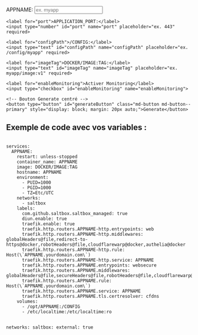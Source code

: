 <form id="configForm">
    <label for="appname">APPNAME:</label>
    <input type="text" id="appname" name="appname" placeholder="ex. myapp" required>
    
    <label for="port">APPLICATION_PORT:</label>
    <input type="number" id="port" name="port" placeholder="ex. 443" required>
    
    <label for="configPath">/CONFIG:</label>
    <input type="text" id="configPath" name="configPath" placeholder="ex. /config/myapp" required>
    
    <label for="imageTag">DOCKER/IMAGE:TAG:</label>
    <input type="text" id="imageTag" name="imageTag" placeholder="ex. myapp/image:v1" required>
    
    <label for="enableMonitoring">Activer Monitoring</label>
    <input type="checkbox" id="enableMonitoring" name="enableMonitoring">
    
    <!-- Bouton Generate centré -->
    <button type="button" id="generateButton" class="md-button md-button--primary" style="display: block; margin: 20px auto;">Generate</button>
</form>

<h2>Exemple de code avec vos variables :</h2>
<pre><code id="yamlBlock">
services:
  APPNAME:
    restart: unless-stopped
    container_name: APPNAME
    image: DOCKER/IMAGE:TAG
    hostname: APPNAME
    environment:
      - PUID=1000
      - PGID=1000
      - TZ=Etc/UTC
    networks:
      - saltbox
    labels:
      com.github.saltbox.saltbox_managed: true
      diun.enable: true
      traefik.enable: true
      traefik.http.routers.APPNAME-http.entrypoints: web
      traefik.http.routers.APPNAME-http.middlewares: globalHeaders@file,redirect-to-https@docker,robotHeaders@file,cloudflarewarp@docker,authelia@docker
      traefik.http.routers.APPNAME-http.rule: Host(\`APPNAME.yourdomain.com\`)
      traefik.http.routers.APPNAME-http.service: APPNAME
      traefik.http.routers.APPNAME.entrypoints: websecure
      traefik.http.routers.APPNAME.middlewares: globalHeaders@file,secureHeaders@file,robotHeaders@file,cloudflarewarp@docker,authelia@docker
      traefik.http.routers.APPNAME.rule: Host(\`APPNAME.yourdomain.com\`)
      traefik.http.routers.APPNAME.service: APPNAME
      traefik.http.routers.APPNAME.tls.certresolver: cfdns
    volumes:
      - /opt/APPNAME:/CONFIG
      - /etc/localtime:/etc/localtime:ro

networks:
  saltbox:
    external: true
</code></pre>

<script>
    document.getElementById('generateButton').addEventListener('click', function(event) {
        event.preventDefault();  // Empêcher le rechargement de la page
        
        // Récupérer les valeurs saisies dans le formulaire
        var appname = document.getElementById('appname').value;
        var port = document.getElementById('port').value;
        var configPath = document.getElementById('configPath').value;
        var imageTag = document.getElementById('imageTag').value;
        var enableMonitoring = document.getElementById('enableMonitoring').checked; // Vérifier si la checkbox est cochée

        // Obtenir le bloc YAML
        var yamlBlock = document.getElementById('yamlBlock');
        
        // Remplacer dynamiquement les variables dans le bloc YAML
        var yamlContent = yamlBlock.textContent
            .replace(/APPNAME/g, appname)                   // Remplacer APPNAME par la valeur saisie
            .replace(/APPLICATION_PORT/g, port)            // Remplacer APPLICATION_PORT par la valeur saisie
            .replace(/\/CONFIG/g, configPath)              // Remplacer /CONFIG par la valeur saisie
            .replace(/DOCKER\/IMAGE:TAG/g, imageTag);      // Remplacer DOCKER/IMAGE:TAG par la valeur saisie

        // Vérifier si la case "Activer Monitoring" est cochée
        if (enableMonitoring) {
            console.log('Case Monitoring cochée');

            // Ajouter la ligne de monitoring dans les labels
            var monitoringLine = "      traefik.http.routers.APPNAME.monitoring: APPNAME";

            // Remplacer APPNAME dans la ligne de monitoring avec la valeur du champ `appname`
            monitoringLine = monitoringLine.replace(/APPNAME/g, appname);

            // Vérifier si la ligne de monitoring est déjà présente dans le bloc YAML
            if (!yamlContent.includes(monitoringLine)) {
                // Trouver la section "labels:"
                var labelsIndex = yamlContent.indexOf('labels:');
                if (labelsIndex !== -1) {
                    // Trouver la fin de la section labels (première ligne vide après labels)
                    var endOfLabelsIndex = yamlContent.indexOf('\n', labelsIndex + 7); // Trouver la fin de "labels:"
                    // Ajouter la ligne de monitoring après la section labels
                    yamlContent = yamlContent.slice(0, endOfLabelsIndex) + '\n' + monitoringLine + yamlContent.slice(endOfLabelsIndex);
                }
            }
        } else {
            console.log('Case Monitoring décochée');

            // Retirer la ligne de monitoring du bloc YAML
            var monitoringLine = "      traefik.http.routers.APPNAME.monitoring: APPNAME";
            monitoringLine = monitoringLine.replace(/APPNAME/g, appname);
            
            // Vérifier si la ligne de monitoring est présente et la retirer
            if (yamlContent.includes(monitoringLine)) {
                yamlContent = yamlContent.replace(monitoringLine + '\n', '');
            }
        }

        // Afficher le contenu du YAML dans le bloc code
        yamlBlock.textContent = yamlContent;

        console.log('Contenu après modification:', yamlContent);
    });
</script>
